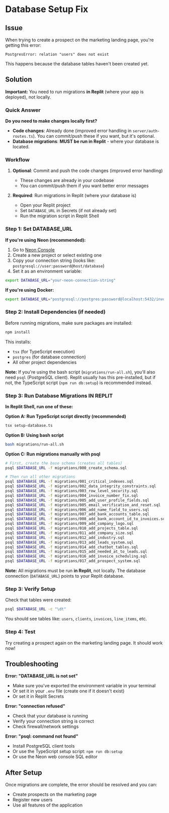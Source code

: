 # Database Setup Fix

## Issue
When trying to create a prospect on the marketing landing page, you're getting this error:
```
PostgresError: relation "users" does not exist
```

This happens because the database tables haven't been created yet.

## Solution

**Important:** You need to run migrations **in Replit** (where your app is deployed), not locally.

### Quick Answer

**Do you need to make changes locally first?**
- **Code changes**: Already done (improved error handling in `server/auth-routes.ts`). You can commit/push these if you want, but it's optional.
- **Database migrations**: **MUST be run in Replit** - where your database is located.

### Workflow

1. **Optional**: Commit and push the code changes (improved error handling)
   - These changes are already in your codebase
   - You can commit/push them if you want better error messages

2. **Required**: Run migrations in Replit (where your database is)
   - Open your Replit project
   - Set `DATABASE_URL` in Secrets (if not already set)
   - Run the migration script in Replit Shell

### Step 1: Set DATABASE_URL

**If you're using Neon (recommended):**
1. Go to [Neon Console](https://console.neon.tech)
2. Create a new project or select existing one
3. Copy your connection string (looks like: `postgresql://user:password@host/database`)
4. Set it as an environment variable:

```bash
export DATABASE_URL="your-neon-connection-string"
```

**If you're using Docker:**
```bash
export DATABASE_URL="postgresql://postgres:password@localhost:5432/invoice_db"
```

### Step 2: Install Dependencies (if needed)

Before running migrations, make sure packages are installed:

```bash
npm install
```

This installs:
- `tsx` (for TypeScript execution)
- `postgres` (for database connection)
- All other project dependencies

**Note:** If you're using the bash script (`migrations/run-all.sh`), you'll also need `psql` (PostgreSQL client). Replit usually has this pre-installed, but if not, the TypeScript script (`npm run db:setup`) is recommended instead.

### Step 3: Run Database Migrations IN REPLIT

**In Replit Shell, run one of these:**

**Option A: Run TypeScript script directly (recommended)**
```bash
tsx setup-database.ts
```

**Option B: Using bash script**
```bash
bash migrations/run-all.sh
```

**Option C: Run migrations manually with psql**
```bash
# First, create the base schema (creates all tables)
psql $DATABASE_URL -f migrations/000_create_schema.sql

# Then run all other migrations
psql $DATABASE_URL -f migrations/001_critical_indexes.sql
psql $DATABASE_URL -f migrations/002_data_integrity_constraints.sql
psql $DATABASE_URL -f migrations/003_row_level_security.sql
psql $DATABASE_URL -f migrations/004_invoice_number_fix.sql
psql $DATABASE_URL -f migrations/005_add_user_profile_fields.sql
psql $DATABASE_URL -f migrations/005_email_verification_and_reset.sql
psql $DATABASE_URL -f migrations/006_add_name_field_to_users.sql
psql $DATABASE_URL -f migrations/007_add_bank_accounts_table.sql
psql $DATABASE_URL -f migrations/008_add_bank_account_id_to_invoices.sql
psql $DATABASE_URL -f migrations/009_add_company_logo.sql
psql $DATABASE_URL -f migrations/010_add_projects_table.sql
psql $DATABASE_URL -f migrations/011_add_company_size.sql
psql $DATABASE_URL -f migrations/012_add_industry.sql
psql $DATABASE_URL -f migrations/013_add_leads_system.sql
psql $DATABASE_URL -f migrations/014_add_chatbot_tables.sql
psql $DATABASE_URL -f migrations/015_add_needed_at_to_leads.sql
psql $DATABASE_URL -f migrations/016_add_invoice_scheduling.sql
psql $DATABASE_URL -f migrations/017_add_prospect_system.sql
```

**Note:** All migrations must be run **in Replit**, not locally. The database connection (`DATABASE_URL`) points to your Replit database.

### Step 3: Verify Setup

Check that tables were created:
```bash
psql $DATABASE_URL -c "\dt"
```

You should see tables like: `users`, `clients`, `invoices`, `line_items`, etc.

### Step 4: Test

Try creating a prospect again on the marketing landing page. It should work now!

## Troubleshooting

**Error: "DATABASE_URL is not set"**
- Make sure you've exported the environment variable in your terminal
- Or set it in your `.env` file (create one if it doesn't exist)
- Or set it in Replit Secrets

**Error: "connection refused"**
- Check that your database is running
- Verify your connection string is correct
- Check firewall/network settings

**Error: "psql: command not found"**
- Install PostgreSQL client tools
- Or use the TypeScript setup script: `npm run db:setup`
- Or use the Neon web console SQL editor

## After Setup

Once migrations are complete, the error should be resolved and you can:
- Create prospects on the marketing page
- Register new users
- Use all features of the application

